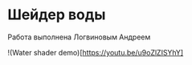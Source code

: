 # Шейдер воды
Работа выполнена Логвиновым Андреем

!(Water shader demo)[https://youtu.be/u9oZlZISYhY]
